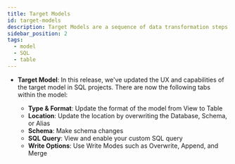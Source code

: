 ```yaml
---
title: Target Models
id: target-models
description: Target Models are a sequence of data transformation steps which define a single table or view
sidebar_position: 2
tags:
  - model
  - SQL
  - table
---
```


- **Target Model**: In this release, we've updated the UX and capabilities of the target model in SQL projects. There are now the following tabs within the model:

  - **Type & Format**: Update the format of the model from View to Table
  - **Location**: Update the location by overwriting the Database, Schema, or Alias
  - **Schema**: Make schema changes
  - **SQL Query**: View and enable your custom SQL query
  - **Write Options**: Use Write Modes such as Overwrite, Append, and Merge
